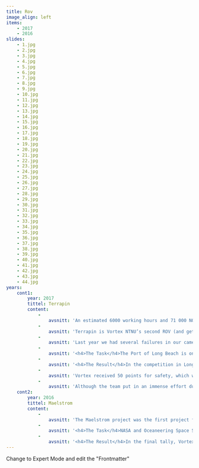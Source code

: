 ```yaml
---
title: Rov
image_align: left
items:
    - 2017
    - 2016
slides:
    - 1.jpg
    - 2.jpg
    - 3.jpg
    - 4.jpg
    - 5.jpg
    - 6.jpg
    - 7.jpg
    - 8.jpg
    - 9.jpg
    - 10.jpg
    - 11.jpg
    - 12.jpg
    - 13.jpg
    - 14.jpg
    - 15.jpg
    - 16.jpg
    - 17.jpg
    - 18.jpg
    - 19.jpg
    - 20.jpg
    - 21.jpg
    - 22.jpg
    - 23.jpg
    - 24.jpg
    - 25.jpg
    - 26.jpg
    - 27.jpg
    - 28.jpg
    - 29.jpg
    - 30.jpg
    - 31.jpg
    - 32.jpg
    - 33.jpg
    - 34.jpg
    - 35.jpg
    - 36.jpg
    - 37.jpg
    - 38.jpg
    - 39.jpg
    - 40.jpg
    - 41.jpg
    - 42.jpg
    - 43.jpg
    - 44.jpg
years:
    cont1:
        year: 2017
        tittel: Terrapin
        content:
            -
                avsnitt: 'An estimated 6000 working hours and 71 000 NOK/9000 USD were spent building our brand new ROV, Terrapin. In June, Vortex NTNU was ready for the 2017 MATE ROV competition in Long Beach, California.'
            -
                avsnitt: 'Terrapin is Vortex NTNU’s second ROV (and gets its name from the shape which makes it resemble a terrapin, a small freshwater turtle). It has eight thrusters which not only contribute to Terrapin’s stunning look, but more importantly give it six degrees of freedom. In combination with the controller used for steering, this makes for a very intuitive driving experience. Four clamps are used to fasten the transparent cover which gives Terrapin its characteristic look, a design which provides easy access to the electronics aboard. Terrapin featured a new and improved camera system.'
            -
                avsnitt: 'Last year we had several failures in our camera system, and we wanted a more robust and reliable solution. By more than doubling the amount of cameras, Terrapin featured a total of seven cameras. This provided Terrapin with some much needed redundancy in case of a failure.'
            -
                avsnitt: '<h4>The Task</h4>The Port of Long Beach is one of the world’s busiest seaports. It is the second-busiest container port in the United States, after the Port of Los Angeles, which it connects to. With all of the activity and vessel traffic, the Port of Long Beach is not immune to accidents and pollution. Thousands of dollars have been spent on the removal and remediation of contaminated sites. Specifically, the port managers are in need of a robot that can: <br><ol><li>Assist with the installation of a Hyperloop system to expedite the delivery of goods and streamline commerce</li><li>Conduct maintenance on the port’s water and light show to guarantee uninterrupted entertainment</li><li>Identify and collect samples of contaminated sediment then remediate the area to protect the health of people and the environment</li><li>Identify the contents of containers that fell off of a cargo ship into the harbor and map the accident site to ensure the safety of the port and its operations</li></ol> '
            -
                avsnitt: '<h4>The Result</h4>In the competition in Long Beach, Vortex NTNU placed 13th out of 25 contenders in the Explorer class. The highlights this year were the technical documentation, marketing and safety categories, all of which Vortex performed well in. '
            -
                avsnitt: 'Vortex received 50 points for safety, which was the highest score awarded in that category. It is also worth noticing the great improvement in marketing. The team went from getting the lowest number of points in 2016 to scoring in the top ten on the marketing display in 2017. '
            -
                avsnitt: 'Although the team put in an immense effort during the last few days in Long Beach, Vortex NTNU struggled with technical problems, and ended up with a low score on the product demonstration. Despite this, the strong performances in other categories led to an overall improvement compared to 2016, both in total points and placement in the competition.'
    cont2:
        year: 2016
        tittel: Maelstrom
        content:
            -
                avsnitt: 'The Maelstrom project was the first project for the newly started student organization, Vortex NTNU. After nearly 6000 working hours and an estimated cost of 16 200 USD, Maelstrom was born. Maelstrom is a technical and high functioning ROV, but with a simple square design. Due to lack of experience, Maelstroms components are highly excessive compared to its use. The thrusters and connectors can for instance withstand depths of 1000 meters.'
            -
                avsnitt: '<h4>The Task</h4>NASA and Oceaneering Space Systems (OSS) have issued a request for proposals (RFP) for a first-of- its- kind, dual purpose and single launch remotely operated vehicle that can operate in the harsh environments of both the deep ocean and outer space. Specifically, scientists and engineers at these organizations are in need of a robot that can:<ol><li>Survive transport to Jupiter’s moon Europa and operate in the ocean under its ice sheet to collect data and deploy instrumentation</li><li>Find and recover critical equipment that sank in the Gulf of Mexico after a recent series of testing programs</li><li>Collect samples and analyze data from oil mats located in the northern Gulf of Mexico to determine their origin</li><li>Photograph and collect samples of deep-water corals to assess their health post-Deepwater Horizon oil spill</li><li>Prepare a wellhead for decommission and conversion into an artificial reef</li></ol>'
            -
                avsnitt: '<h4>The Result</h4>In the final tally, Vortex ended up placing 16th out of 31 teams, however the score distribution tells an interesting story. On the technical product demonstration, which had been the primary focus by far, the team managed a very respectable 10th place. On the other hand, the score sheet marked the effort dead last on marketing, an area where the team had no experience or expertise. All in all, the Vortex’ debut resulted in a decent performance with a clear potential for further improvement. The experience gained and the lessons learned provided the organization with a solid foundation for reaching the long-term ambition of being a top contender. '
---
```


Change to Expert Mode and edit the "Frontmatter"